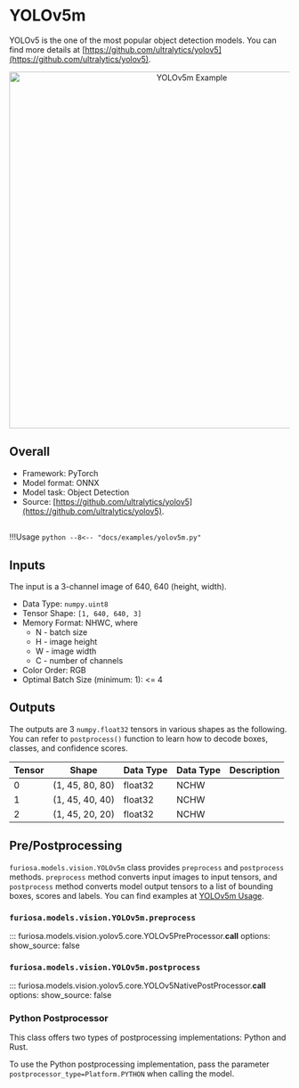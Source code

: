 # YOLOv5m

YOLOv5 is the one of the most popular object detection models.
You can find more details at [https://github.com/ultralytics/yolov5](https://github.com/ultralytics/yolov5).

<div align="center">
    <img src="../../images/yolov5m_demo.jpg" title="YOLOv5m Example" width="640" />
</div>

## Overall
* Framework: PyTorch
* Model format: ONNX
* Model task: Object Detection
* Source: [https://github.com/ultralytics/yolov5](https://github.com/ultralytics/yolov5).

## <a name="YOLOv5m_Usage"></a>
!!!Usage
    ```python
    --8<-- "docs/examples/yolov5m.py"
    ```

## Inputs
The input is a 3-channel image of 640, 640 (height, width).

* Data Type: `numpy.uint8`
* Tensor Shape: `[1, 640, 640, 3]`
* Memory Format: NHWC, where
    * N - batch size
    * H - image height
    * W - image width
    * C - number of channels
* Color Order: RGB
* Optimal Batch Size (minimum: 1): <= 4

## Outputs
The outputs are 3 `numpy.float32` tensors in various shapes as the following.
You can refer to `postprocess()` function to learn how to decode boxes, classes, and confidence scores.

| Tensor | Shape             | Data Type | Data Type | Description |
|--------|-------------------|-----------|-----------|-------------|
| 0      | (1, 45, 80, 80)   | float32   | NCHW      |             |
| 1      | (1, 45, 40, 40)   | float32   | NCHW      |             |
| 2      | (1, 45, 20, 20)   | float32   | NCHW      |             |

## Pre/Postprocessing
`furiosa.models.vision.YOLOv5m` class provides `preprocess` and `postprocess` methods.
`preprocess` method converts input images to input tensors, and `postprocess` method converts
model output tensors to a list of bounding boxes, scores and labels.
You can find examples at [YOLOv5m Usage](#YOLOv5m_Usage).

### `furiosa.models.vision.YOLOv5m.preprocess`
::: furiosa.models.vision.yolov5.core.YOLOv5PreProcessor.__call__
    options:
        show_source: false

### `furiosa.models.vision.YOLOv5m.postprocess`
::: furiosa.models.vision.yolov5.core.YOLOv5NativePostProcessor.__call__
    options:
        show_source: false

### Python Postprocessor

This class offers two types of postprocessing implementations: Python and Rust.

To use the Python postprocessing implementation, pass the parameter
`postprocessor_type=Platform.PYTHON` when calling the model.

